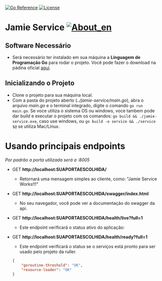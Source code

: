 [![Go Reference](https://pkg.go.dev/badge/github.com/abu-lang/goabu.svg)](https://pkg.go.dev/github.com/bancodobrasil/jamie-service)
[![License](https://img.shields.io/badge/License-Apache%202.0-blue.svg)](https://github.com/bancodobrasil/jamie-service/blob/develop/LICENSE)

# Jamie Service [![About_en](https://github.com/yammadev/flag-icons/blob/master/png/US.png?raw=true)](https://github.com/bancodobrasil/jamie-service/blob/develop/README.md)



## Software Necessário

-   Será necessário ter instalado em sua máquina a **Linguagem de Programação Go** para rodar o projeto. Você pode fazer o download na pádina oficial [aqui](https://go.dev/doc/install).


## Inicializando o Projeto

-   Clone o projeto para sua máquina local.
- Com a pasta do projeto aberto (_../jamie-service/main.go_), abra o arquivo _main.go_ e o terminal integrado, digite o comando `go run main.go`. Se voce utiliza o sistema OS ou windows, voce tambem pode dar build e executar o projeto com os comandos: `go build && ./jamie-service.exe`, caso use windows, ou `go build -o service && ./service $@` se utiliza Mac/Linux.

# Usando principais endpoints

_Por padrão a porta utilizada será a :8005_

-   GET **http://localhost:SUAPORTAESCOLHIDA/**

    -   Retornará uma mensagem simples ao cliente, como: "Jamie Service Works!!!"

<!-- -   POST **http://localhost:SUAPORTAESCOLHIDA/api/v1/eval**
    -   Neste ponto final você deve ter que passar um corpo, que são os parâmetros definidos pela pasta rulesheet no featws-transpiler. Usando o case 0001, por exemplo, o corpo deve ser:
        ```json
        {
        	"mynumber": "45"
        }
        ```
    -   Após a solicitação ter sido enviada, a resposta deve ser algo assim: (essa resposta é definida pelo arquivo .featws na pasta ruleshet, nesse caso é false porque a condição é meunúmero> 12)
        ```json
        {
        	"myboolfeat": false
        } 
        ```-->
-   GET **http://localhost:SUAPORTAESCOLHIDA/swagger/index.html**

    -   No seu navegador, você pode ver a documentação do swagger da api.

-   GET **http://localhost:SUAPORTAESCOLHIDA/health/live?full=1**

    -   Este endpoint verificará o status ativo do aplicação:

-   GET **http://localhost:SUAPORTAESCOLHIDA/health/ready?full=1**
    -   Este endpoint verificará o status se o serviços está pronto para ser usado ​​pelo projeto da ruller.
    ```json
    {
    	"goroutine-threshold": "OK",
    	"resource-loader": "OK"
    }
    ```
